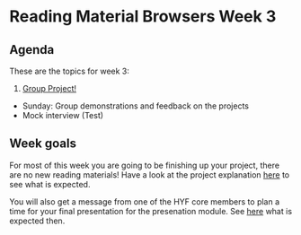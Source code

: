 # Reading Material Browsers Week 3

## Agenda

These are the topics for week 3:

1. [Group Project!](../PROJECT.md)
  - Sunday: Group demonstrations and feedback on the projects
  - Mock interview (Test)


## Week goals
For most of this week you are going to be finishing up your project, there are no new reading materials! Have a look at the project explanation [here](../PROJECT.md) to see what is expected.

You will also get a message from one of the HYF core members to plan a time for your final presentation for the presenation module. See [here](https://github.com/HackYourFuture/presentation-module/blob/main/assignment2.md) what is expected then.
